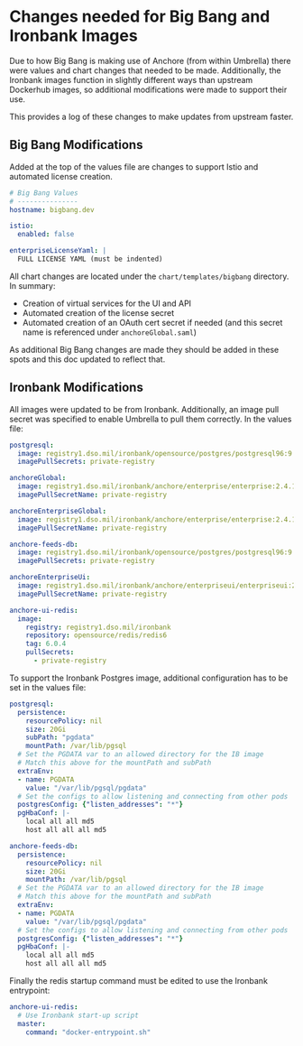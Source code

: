 # Changes needed for Big Bang and Ironbank Images

Due to how Big Bang is making use of Anchore (from within Umbrella) there were values and chart changes that needed to be made.
Additionally, the Ironbank images function in slightly different ways than upstream Dockerhub images, so additional 
modifications were made to support their use.

This provides a log of these changes to make updates from upstream faster.

## Big Bang Modifications

Added at the top of the values file are changes to support Istio and automated license creation.

```yaml
# Big Bang Values
# ---------------
hostname: bigbang.dev

istio:
  enabled: false

enterpriseLicenseYaml: |
  FULL LICENSE YAML (must be indented)
```

All chart changes are located under the `chart/templates/bigbang` directory. In summary:

- Creation of virtual services for the UI and API
- Automated creation of the license secret
- Automated creation of an OAuth cert secret if needed (and this secret name is referenced under `anchoreGlobal.saml`)

As additional Big Bang changes are made they should be added in these spots and this doc updated to reflect that.

## Ironbank Modifications

All images were updated to be from Ironbank. Additionally, an image pull secret was specified to enable Umbrella to pull them correctly. In the values file:

```yaml
postgresql:
  image: registry1.dso.mil/ironbank/opensource/postgres/postgresql96:9.6.18
  imagePullSecrets: private-registry

anchoreGlobal:
  image: registry1.dso.mil/ironbank/anchore/enterprise/enterprise:2.4.1
  imagePullSecretName: private-registry

anchoreEnterpriseGlobal:
  image: registry1.dso.mil/ironbank/anchore/enterprise/enterprise:2.4.1
  imagePullSecretName: private-registry

anchore-feeds-db:
  image: registry1.dso.mil/ironbank/opensource/postgres/postgresql96:9.6.18
  imagePullSecrets: private-registry

anchoreEnterpriseUi:
  image: registry1.dso.mil/ironbank/anchore/enterpriseui/enterpriseui:2.4.1
  imagePullSecretName: private-registry

anchore-ui-redis:
  image:
    registry: registry1.dso.mil/ironbank
    repository: opensource/redis/redis6
    tag: 6.0.4
    pullSecrets:
      - private-registry
```

To support the Ironbank Postgres image, additional configuration has to be set in the values file:

```yaml
postgresql:
  persistence:
    resourcePolicy: nil
    size: 20Gi
    subPath: "pgdata"
    mountPath: /var/lib/pgsql
  # Set the PGDATA var to an allowed directory for the IB image
  # Match this above for the mountPath and subPath
  extraEnv:
  - name: PGDATA
    value: "/var/lib/pgsql/pgdata"
  # Set the configs to allow listening and connecting from other pods
  postgresConfig: {"listen_addresses": "*"}
  pgHbaConf: |-
    local all all md5
    host all all all md5

anchore-feeds-db:
  persistence:
    resourcePolicy: nil
    size: 20Gi
    mountPath: /var/lib/pgsql
  # Set the PGDATA var to an allowed directory for the IB image
  # Match this above for the mountPath and subPath
  extraEnv:
  - name: PGDATA
    value: "/var/lib/pgsql/pgdata"
  # Set the configs to allow listening and connecting from other pods
  postgresConfig: {"listen_addresses": "*"}
  pgHbaConf: |-
    local all all md5
    host all all all md5
```

Finally the redis startup command must be edited to use the Ironbank entrypoint:

```yaml
anchore-ui-redis:
  # Use Ironbank start-up script
  master:
    command: "docker-entrypoint.sh"
```
